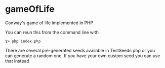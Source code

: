 # gameOfLife
Conway's game of life implemented in PHP

You can reun this from the command line with

```$> php index.php```

There are several pre-generated seeds available in TestSeeds.php or you can generate a random one. If you have your own custom seed you can use that instead
